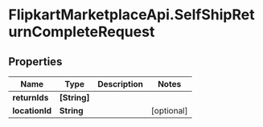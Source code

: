 # FlipkartMarketplaceApi.SelfShipReturnCompleteRequest

## Properties
Name | Type | Description | Notes
------------ | ------------- | ------------- | -------------
**returnIds** | **[String]** |  | 
**locationId** | **String** |  | [optional] 
